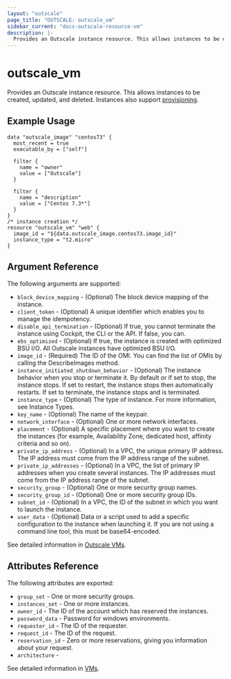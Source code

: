 ```yaml
---
layout: "outscale"
page_title: "OUTSCALE: outscale_vm"
sidebar_current: "docs-outscale-resource-vm"
description: |-
  Provides an Outscale instance resource. This allows instances to be created, updated, and deleted. Instances also support provisioning.
---
```


# outscale_vm

Provides an Outscale instance resource. This allows instances to be created, updated,
and deleted. Instances also support [provisioning](/docs/provisioners/index.html).

## Example Usage

```hcl
data "outscale_image" "centos73" {
  most_recent = true
  executable_by = ["self"]

  filter {
    name = "owner"
    value = ["Outscale"]
  }

  filter {
    name = "description"
    value = ["Centos 7.3*"]
  }
}
/* instance creation */
resource "outscale_vm" "web" {
  image_id = "${data.outscale_image.centos73.image_id}"
  instance_type = "t2.micro"
}
```

## Argument Reference

The following arguments are supported:

* `block_device_mapping` - (Optional) The block device mapping of the instance.
* `client_token` - (Optional) A unique identifier which enables you to manage the idempotency.
* `disable_api_termination` - (Optional) If true, you cannot terminate the instance using Cockpit, the CLI or the API. If false, you can.
* `ebs_optimized` - (Optional) If true, the instance is created with optimized BSU I/O. All Outscale instances have optimized BSU I/O.
* `image_id` - (Required) The ID of the OMI. You can find the list of OMIs by calling the DescribeImages method.
* `instance_initiated_shutdown_behavior` - (Optional) The instance behavior when you stop or terminate it. By default or if set to stop, the instance stops. If set to restart, the instance stops then automatically restarts. If set to terminate, the instance stops and is terminated.
* `instance_type` - (Optional) The type of instance. For more information, see Instance Types.
* `key_name` - (Optional) The name of the keypair.
* `network_interface` - (Optional) One or more network interfaces.
* `placement` - (Optional) A specific placement where you want to create the instances (for example, Availability Zone, dedicated host, affinity criteria and so on).
* `private_ip_address` - (Optional) In a VPC, the unique primary IP address. The IP address must come from the IP address range of the subnet.
* `private_ip_addresses` - (Optional) In a VPC, the list of primary IP addresses when you create several instances. The IP addresses must come from the IP address range of the subnet.
* `security_group` - (Optional) One or more security group names.
* `security_group_id` - (Optional) One or more security group IDs.
* `subnet_id` - (Optional) In a VPC, the ID of the subnet in which you want to launch the instance.
* `user_data` - (Optional) Data or a script used to add a specific configuration to the instance when launching it. If you are not using a command line tool, this must be base64-encoded.

See detailed information in [Outscale VMs](https://wiki.outscale.net/display/DOCU/Getting+Information+About+Your+Instances).

## Attributes Reference

The following attributes are exported:

* `group_set` - One or more security groups.
* `instances_set` - One or more instances.
* `owner_id` - The ID of the account which has reserved the instances.
* `password_data` - Password for windows environments.
* `requester_id` - The ID of the requester.
* `request_id` - The ID of the request.
* `reservation_id` - Zero or more reservations, giving you information about your request.
* `architecture` -

See detailed information in [VMs](https://docs-beta.outscale.com/#createvms).
